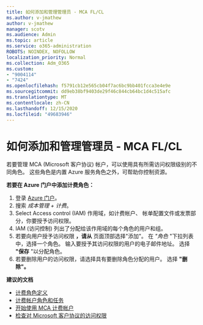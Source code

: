 ```yaml
---
title: 如何添加和管理管理员 - MCA FL/CL
ms.author: v-jmathew
author: v-jmathew
manager: scotv
ms.audience: Admin
ms.topic: article
ms.service: o365-administration
ROBOTS: NOINDEX, NOFOLLOW
localization_priority: Normal
ms.collection: Adm_O365
ms.custom:
- "9004114"
- "7424"
ms.openlocfilehash: f5791cb12e565cb04f7ac6bc9bb401fcca3e4e9e
ms.sourcegitcommit: dd9eb38bf9403de29f46c844cb64bc1d4c515afc
ms.translationtype: MT
ms.contentlocale: zh-CN
ms.lasthandoff: 12/15/2020
ms.locfileid: "49683946"
---
```

# <a name="how-to-add-and-manage-admins---mca-flcl"></a>如何添加和管理管理员 - MCA FL/CL

若要管理 MCA (Microsoft 客户协议) 帐户，可以使用具有所需访问权限级别的不同角色。 这些角色是内置 Azure 服务角色之外，可帮助你控制资源。

**若要在 Azure 门户中添加计费角色：**

1. 登录 [Azure 门户](https://portal.azure.com/)。
2. 搜索 *成本管理 + 计费*。
3. Select Access control (IAM) 作用域，如计费帐户、 帐单配置文件或发票部分，你要授予访问权限。
4. IAM (访问控制) 列出了分配给该作用域的每个角色的用户和组。
5. 若要向用户授予访问权限 **，请从** 页面顶部选择"添加"。 在 *"角色* "下拉列表中，选择一个角色。 输入要授予其访问权限的用户的电子邮件地址。 选择 **"保存** "以分配角色。
6. 若要删除用户的访问权限，请选择具有要删除角色分配的用户。 选择 **"删除"。**

**建议的文档**

- [计费角色定义](https://docs.microsoft.com/azure/cost-management-billing/manage/understand-mca-roles)
- [计费帐户角色和任务](https://docs.microsoft.com/azure/cost-management-billing/manage/understand-mca-roles#billing-account-roles-and-tasks)
- [开始使用 MCA 计费帐户](https://docs.microsoft.com/azure/cost-management-billing/understand/mca-overview)
- [检查对 Microsoft 客户协议的访问权限](https://docs.microsoft.com/azure/cost-management-billing/manage/change-credit-card?WT.mc_id=Portal-Microsoft_Azure_Support%22%20%5Cl%20%22manage-credit-cards-for-a-microsoft-customer-agreement%22%20%5Ct%20%22_blank#check-the-type-of-your-account)
